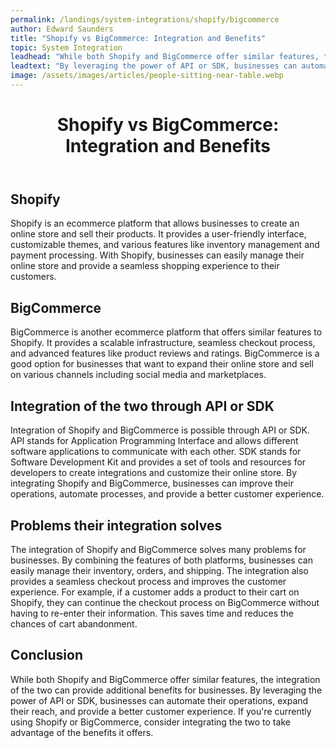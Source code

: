 ```yaml
---
permalink: /landings/system-integrations/shopify/bigcommerce
author: Edward Saunders
title: "Shopify vs BigCommerce: Integration and Benefits"
topic: System Integration
leadhead: "While both Shopify and BigCommerce offer similar features, the integration of the two can provide additional benefits for businesses"
leadtext: "By leveraging the power of API or SDK, businesses can automate their operations, expand their reach, and provide a better customer experience. If you're currently using Shopify or BigCommerce, consider integrating the two to take advantage of the benefits it offers."
image: /assets/images/articles/people-sitting-near-table.webp
---
```

<div class="arttext">    <header>
      <h1>Shopify vs BigCommerce: Integration and Benefits</h1>
    </header>
    <section>
      <h2>Shopify</h2>
      <p>Shopify is an ecommerce platform that allows businesses to create an online store and sell their products. It provides a user-friendly interface, customizable themes, and various features like inventory management and payment processing. With Shopify, businesses can easily manage their online store and provide a seamless shopping experience to their customers.</p>
    </section>
    <section>
      <h2>BigCommerce</h2>
      <p>BigCommerce is another ecommerce platform that offers similar features to Shopify. It provides a scalable infrastructure, seamless checkout process, and advanced features like product reviews and ratings. BigCommerce is a good option for businesses that want to expand their online store and sell on various channels including social media and marketplaces.</p>
    </section>
    <section>
      <h2>Integration of the two through API or SDK</h2>
      <p>Integration of Shopify and BigCommerce is possible through API or SDK. API stands for Application Programming Interface and allows different software applications to communicate with each other. SDK stands for Software Development Kit and provides a set of tools and resources for developers to create integrations and customize their online store. By integrating Shopify and BigCommerce, businesses can improve their operations, automate processes, and provide a better customer experience.</p>
    </section>
    <section>
      <h2>Problems their integration solves</h2>
      <p>The integration of Shopify and BigCommerce solves many problems for businesses. By combining the features of both platforms, businesses can easily manage their inventory, orders, and shipping. The integration also provides a seamless checkout process and improves the customer experience. For example, if a customer adds a product to their cart on Shopify, they can continue the checkout process on BigCommerce without having to re-enter their information. This saves time and reduces the chances of cart abandonment.</p>
    </section>
    <section>
      <h2>Conclusion</h2>
      <p>While both Shopify and BigCommerce offer similar features, the integration of the two can provide additional benefits for businesses. By leveraging the power of API or SDK, businesses can automate their operations, expand their reach, and provide a better customer experience. If you're currently using Shopify or BigCommerce, consider integrating the two to take advantage of the benefits it offers.</p>
    </section>
</div>